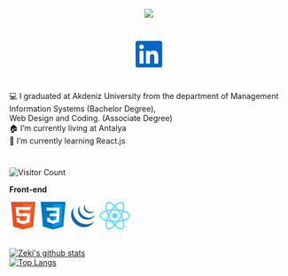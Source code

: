 <p align="center">

<img src="https://readme-typing-svg.herokuapp.com?size=24&duration=3000&color=6289F7&background=F2FFEF00&center=true&vCenter=true&lines=Hi+there%2C+I'm+Zeki+%F0%9F%91%8B;Junior+Front-End+Developer">

</p>

# <p align="center">
<p align="center">
 <a href="https://www.linkedin.com/in/zekiaydinn/">
    <img alt="LinkedIn" title="LinkedIn" height="48" width="48" src="linkedin.svg">
  </a>
</p>
</p>

# <p>

💻 I graduated at Akdeniz University from the department of Management Information Systems (Bachelor Degree), <br> Web Design and Coding. (Associate Degree) <br>
🏠 I’m currently living at Antalya <br/>
🌱 I’m currently learning React.js <br/>

</p>

# <p>

![Visitor Count](https://profile-counter.glitch.me/ZekiAydn/count.svg)

</p>

**Front-end**<br>

<code><img title="HTML" height="50" src=html.png></code>
<code><img title="CSS" height="50" src=css.png></code>
<code><img title="JQUERY" height="50" src=jquery.png></code>
<code><img title="REACT" height="50" src=react.png></code><br><br>

[![Zeki's github stats](https://github-readme-stats.vercel.app/api?username=ZekiAydn&show_icons=true&theme=merko)](https://github.com/ZekiAydn)<br>
[![Top Langs](https://github-readme-stats.vercel.app/api/top-langs/?username=ZekiAydn&layout=compact&theme=merko)](https://github.com/anuraghazra/github-readme-stats)
